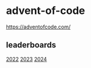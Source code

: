 # advent-of-code

https://adventofcode.com/

## leaderboards

[2022](https://adventofcode.com/2022/leaderboard/private/view/2415096)
[2023](https://adventofcode.com/2023/leaderboard/private/view/2415096)
[2024](https://adventofcode.com/2024/leaderboard/private/view/2415096)
